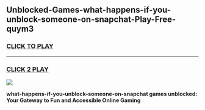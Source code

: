 
## Unblocked-Games-what-happens-if-you-unblock-someone-on-snapchat-Play-Free-quym3
<h3>
<a href="https://premium76.site?title=what-happens-if-you-unblock-someone-on-snapchat&ref=18A1">CLICK TO PLAY</a></h3>
<hr>

<h3>
<a href="https://premium76.site?title=what-happens-if-you-unblock-someone-on-snapchat&ref=18A1">CLICK 2 PLAY</a>
  
</h3>

<a href="https://premium76.site?title=what-happens-if-you-unblock-someone-on-snapchat&ref=18A1"><img src="https://clearcache.store/games.png"></a>


**what-happens-if-you-unblock-someone-on-snapchat games unblocked: Your Gateway to Fun and Accessible Online Gaming**
